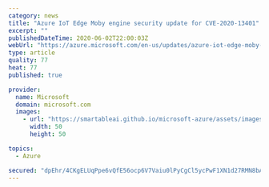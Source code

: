 ```yaml
---
category: news
title: "Azure IoT Edge Moby engine security update for CVE-2020-13401"
excerpt: ""
publishedDateTime: 2020-06-02T22:00:03Z
webUrl: "https://azure.microsoft.com/en-us/updates/azure-iot-edge-moby-engine-security-update-cve-2020-13401/"
type: article
quality: 77
heat: 77
published: true

provider:
  name: Microsoft
  domain: microsoft.com
  images:
    - url: "https://smartableai.github.io/microsoft-azure/assets/images/organizations/microsoft.com-50x50.jpg"
      width: 50
      height: 50

topics:
  - Azure

secured: "dpEhr/4CKgELUqPpe6vQfE56ocp6V7Vaiu0lPyCgCl5ycPwF1XN1d27RMN8bAloKDmUypw1thbXCAPC03rWH5+XY3Uy514XOuTlW5qFUjEtjXuFIqFwjYPHOQ9vZ65SrrPXNCxbwBZtpCwjVgPg79zg1ddk0PThQJX6kcaxY4Nimt5i+pwJ++iemRV4SwCNiNQ5ifS0+uUZOk1bxXH5vHu53IQy64+qjMO002lKTiO7VGQBT8Ly/T8Upiec5i1DRsiEnPHnfdFOeb5686/Au7wrBE+UKVVKp8wztiTqCs8EoTjf5eJotKWCbtjIVrAE+IVi96jS5G8vVUUf+oHODYg==;nnaTzMFjC8lqNanpS4ncrA=="
---
```



